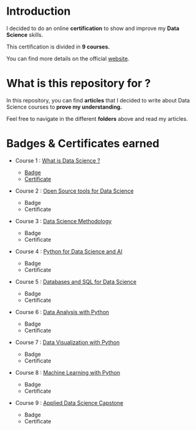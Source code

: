 # Introduction

I decided to do an online **certification** to show and improve my **Data Science** skills. 

This certification is divided in **9 courses.**

You can find more details on the official [website](https://www.coursera.org/professional-certificates/ibm-data-science#courses).

# What is this repository for ?

In this repository, you can find **articles** that I decided to write about Data Science courses to **prove my understanding.**

Feel free to navigate in the different **folders** above and read my articles.

# Badges & Certificates earned

- Course 1 : [What is Data Science ?](https://www.coursera.org/learn/what-is-datascience?specialization=ibm-data-science)
  - [Badge](https://www.youracclaim.com/badges/556b1691-c4d2-4363-82a5-19fb9d8b9355/linked_in_profile)
  - [Certificate](https://www.coursera.org/account/accomplishments/certificate/SASU993DGJ96)

- Course 2 : [Open Source tools for Data Science](https://www.coursera.org/learn/open-source-tools-for-data-science?specialization=ibm-data-science)
  - Badge
  - Certificate

- Course 3 : [Data Science Methodology](https://www.coursera.org/learn/data-science-methodology?specialization=ibm-data-science)
  - Badge
  - Certificate

- Course 4 : [Python for Data Science and AI](https://www.coursera.org/learn/python-for-applied-data-science-ai?specialization=ibm-data-science)
  - Badge
  - Certificate

- Course 5 : [Databases and SQL for Data Science](https://www.coursera.org/learn/sql-data-science)
  - Badge
  - Certificate

- Course 6 : [Data Analysis with Python](https://www.coursera.org/learn/data-analysis-with-python)
  - Badge
  - Certificate

- Course 7 : [Data Visualization with Python](https://www.coursera.org/learn/python-for-data-visualization)
  - Badge
  - Certificate

- Course 8 : [Machine Learning with Python](https://www.coursera.org/learn/machine-learning-with-python)
  - Badge
  - Certificate

- Course 9 : [Applied Data Science Capstone](https://www.coursera.org/learn/applied-data-science-capstone)
  - Badge
  - Certificate

